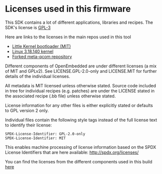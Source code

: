 # Licenses used in this firmware

This SDK contains a lot of different applications, libraries and recipes. 
The SDK's license is [GPL-3](../LICENSE)

Here are links to the licenses in the main repos used in this tool
* [Little Kernel bootloader (MIT)](https://github.com/Biktorgj/quectel_lk/blob/master/LICENSE)
* [Linux 3.18.140 kernel](https://github.com/Biktorgj/quectel_eg25_kernel/blob/linux-3.18.140/COPYING)
* [Forked meta-qcom repository](https://github.com/Biktorgj/meta-qcom/blob/honister/COPYING.MIT)

Different components of OpenEmbedded are under different licenses (a mix
of MIT and GPLv2). See LICENSE.GPL-2.0-only and LICENSE.MIT for further 
details of the individual licenses.

All metadata is MIT licensed unless otherwise stated. Source code
included in tree for individual recipes (e.g. patches) are under 
the LICENSE stated in the associated recipe (.bb file) unless 
otherwise stated.

License information for any other files is either explicitly stated 
or defaults to GPL version 2 only.

Individual files contain the following style tags instead of the full license 
text to identify their license:

    SPDX-License-Identifier: GPL-2.0-only
    SPDX-License-Identifier: MIT

This enables machine processing of license information based on the SPDX
License Identifiers that are here available: http://spdx.org/licenses/

You can find the licenses from the different components used in this build [here](./licenses/)